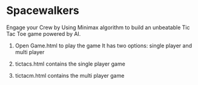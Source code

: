 # Spacewalkers
Engage your Crew by Using Minimax algorithm to build an unbeatable Tic Tac Toe game powered by AI.

1. Open Game.html to play the game
   It has two options: single player and multi player

2. tictacs.html contains the single player game

3. tictacm.html contains the multi player game


